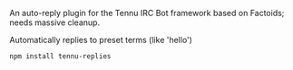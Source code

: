 
An auto-reply plugin for the Tennu IRC Bot framework based on Factoids; needs massive cleanup.


Automatically replies to preset terms (like 'hello')



`npm install tennu-replies`
